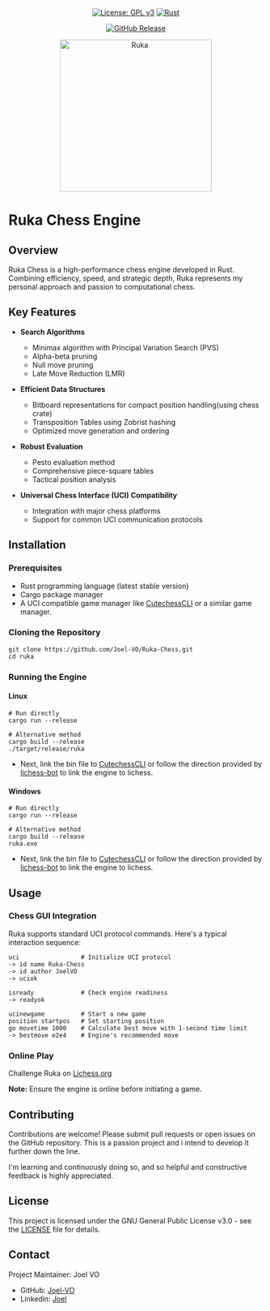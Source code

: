 <div align="center">

[![License: GPL v3](https://img.shields.io/badge/License-GPLv3-blue.svg)](https://www.gnu.org/licenses/gpl-3.0)
[![Rust](https://img.shields.io/badge/Rust-1.85.1%2B-orange.svg)](https://www.rust-lang.org/)


[![GitHub Release](https://img.shields.io/github/v/release/Joel-VO/Ruka-Chess?display_name=tag&color=green&label=Release)](https://github.com/Joel-VO/Ruka-Chess/releases)
</div>

<p align="center">
  <img src="https://github.com/user-attachments/assets/613145a1-e65c-4aca-ba22-5978d9e25e28" alt="Ruka" width="300">
</p>


# Ruka Chess Engine

## Overview

Ruka Chess is a high-performance chess engine developed in Rust. Combining efficiency, speed, and strategic depth, 
Ruka represents my personal approach and passion to computational chess.

## Key Features

- **Search Algorithms**
  - Minimax algorithm with Principal Variation Search (PVS)
  - Alpha-beta pruning
  - Null move pruning
  - Late Move Reduction (LMR)

- **Efficient Data Structures**
  - Bitboard representations for compact position handling(using chess crate)
  - Transposition Tables using Zobrist hashing
  - Optimized move generation and ordering

- **Robust Evaluation**
  - Pesto evaluation method
  - Comprehensive piece-square tables
  - Tactical position analysis

- **Universal Chess Interface (UCI) Compatibility**
  - Integration with major chess platforms
  - Support for common UCI communication protocols

## Installation

### Prerequisites
- Rust programming language (latest stable version)
- Cargo package manager
- A UCI compatible game manager like [CutechessCLI](https://github.com/cutechess/cutechess) or a similar game manager. 

### Cloning the Repository

```shell
git clone https://github.com/Joel-VO/Ruka-Chess.git
cd ruka
```

### Running the Engine

#### Linux
```shell
# Run directly
cargo run --release

# Alternative method
cargo build --release
./target/release/ruka
```
- Next, link the bin file to [CutechessCLI](https://github.com/cutechess/cutechess) or follow the direction provided by [lichess-bot](https://github.com/lichess-bot-devs/lichess-bot?tab=readme-ov-file) to link the engine to lichess.

#### Windows
```shell
# Run directly
cargo run --release

# Alternative method
cargo build --release
ruka.exe
```

- Next, link the bin file to [CutechessCLI](https://github.com/cutechess/cutechess) or follow the direction provided by [lichess-bot](https://github.com/lichess-bot-devs/lichess-bot?tab=readme-ov-file) to link the engine to lichess.

## Usage

### Chess GUI Integration

Ruka supports standard UCI protocol commands. Here's a typical interaction sequence:

```
uci                 # Initialize UCI protocol
-> id name Ruka-Chess
-> id author JoelVO
-> uciok

isready             # Check engine readiness
-> readyok

ucinewgame          # Start a new game
position startpos   # Set starting position
go movetime 1000    # Calculate best move with 1-second time limit
-> bestmove e2e4    # Engine's recommended move
```

### Online Play

Challenge Ruka on [Lichess.org](https://lichess.org/@/Ruka-Chess)

**Note:** Ensure the engine is online before initiating a game.

## Contributing

Contributions are welcome! Please submit pull requests or open issues on the GitHub repository. This is a passion project and i intend to develop it further down the line.

I'm learning and continuously doing so, and so helpful and constructive feedback is highly appreciated.

## License

This project is licensed under the GNU General Public License v3.0 - see the [LICENSE](LICENSE) file for details.

## Contact

Project Maintainer: Joel VO
- GitHub: [Joel-VO](https://github.com/Joel-VO)
- Linkedin: [Joel](https://www.linkedin.com/in/joel-oommen-63bb89271/)
